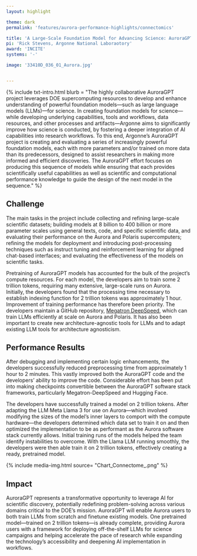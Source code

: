 ```yaml
---
layout: highlight

theme: dark
permalink: 'features/aurora-performance-highlights/connectomics'

title: 'A Large-Scale Foundation Model for Advancing Science: AuroraGPT'
pi: 'Rick Stevens, Argonne National Laboraotory'
award: 'INCITE'
systems: '-'

image: '33410D_036_01_Aurora.jpg' 


---
```


{% include txt-intro.html 
    blurb = "The highly collaborative AuroraGPT project leverages DOE supercomputing resources to develop and enhance understanding of powerful foundation models—such as large language models (LLMs)—for science. In creating foundation models for science—while developing underlying capabilities, tools and workflows, data resources, and other processes and artifacts—Argonne aims to significantly improve how science is conducted, by fostering a deeper integration of AI capabilities into research workflows. To this end, Argonne’s AuroraGPT project is creating and evaluating a series of increasingly powerful foundation models, each with more parameters and/or trained on more data than its predecessors, designed to assist researchers in making more informed and efficient discoveries. The AuroraGPT effort focuses on producing this sequence of models while ensuring that each provides scientifically useful capabilities as well as scientific and computational performance knowledge to guide the design of the next model in the sequence."
%}



## Challenge
The main tasks in the project include collecting and refining large-scale scientific datasets; building models at 8 billion to 400 billion or more parameter scales using general texts, code, and specific scientific data, and evaluating their performance on the Aurora and Polaris supercomputers; refining the models for deployment and introducing post-processing techniques such as instruct tuning and reinforcement learning for aligned chat-based interfaces; and evaluating the effectiveness of the models on scientific tasks.

Pretraining of AuroraGPT models has accounted for the bulk of the project’s compute resources. For each model, the developers aim to train some 2 trillion tokens, requiring many extensive, large-scale runs on Aurora. Initially, the developers found that the processing time necessary to establish indexing function for 2 trillion tokens was approximately 1 hour. Improvement of training performance has therefore been priority. The developers maintain a GitHub repository, [Megatron DeepSpeed](https://github.com/argonne-lcf/Megatron-DeepSpeed), which can train LLMs efficiently at scale on Aurora and Polaris. It has also been important to create new architecture-agnostic tools for LLMs and to adapt existing LLM tools for architecture agnosticism. 



## Performance Results
After debugging and implementing certain logic enhancements, the developers successfully reduced preprocessing time from approximately 1 hour to 2 minutes. This vastly improved both the AuroraGPT code and the developers’ ability to improve the code. Considerable effort has been put into making checkpoints convertible between the AuroraGPT software stack frameworks, particularly Megatron-DeepSpeed and Hugging Face.

The developers have successfully trained a model on 2 trillion tokens. After adapting the LLM Meta Llama 3 for use on Aurora—which involved modifying the sizes of the model’s inner layers to comport with the compute hardware—the developers determined which data set to train it on and then optimized the implementation to be as performant as the Aurora software stack currently allows. Initial training runs of the models helped the team identify instabilities to overcome. With the Llama LLM running smoothly, the developers were then able train it on 2 trillion tokens, effectively creating a ready, pretrained model.



{% include media-img.html
   source= "Chart_Connectome_.png"
%}

## Impact
AuroraGPT represents a transformative opportunity to leverage AI for scientific discovery, potentially redefining problem-solving across various domains critical to the DOE’s mission. AuroraGPT will enable Aurora users to both train LLMs from scratch and finetune existing models. One pretrained model—trained on 2 trillion tokens—is already complete, providing Aurora users with a framework for deploying off-the-shelf LLMs for science campaigns and helping accelerate the pace of research while expanding the technology’s accessibility and deepening AI implementation in workflows.


